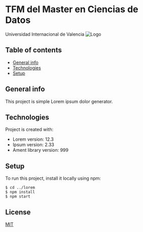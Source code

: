#   TFM del Master en Ciencias de Datos
Universidad Internacional de Valencia ![Logo](https://oncampus.universidadviu.com/sites/viu/files/logo_crespon_0.png)

<!--
<img src="https://oncampus.universidadviu.com/sites/viu/files/logo_crespon_0.png" />
-->


## Table of contents
* [General info](#general-info)
* [Technologies](#technologies)
* [Setup](#setup)

## General info
This project is simple Lorem ipsum dolor generator.
	
## Technologies
Project is created with:
* Lorem version: 12.3
* Ipsum version: 2.33
* Ament library version: 999
	
## Setup
To run this project, install it locally using npm:

```
$ cd ../lorem
$ npm install
$ npm start
```

## License

[MIT](https://choosealicense.com/licenses/mit/)
